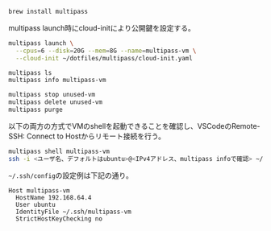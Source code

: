 ```sh
brew install multipass

```

multipass launch時にcloud-initにより公開鍵を設定する。

```sh
multipass launch \
  --cpus=6 --disk=20G --mem=8G --name=multipass-vm \
  --cloud-init ~/dotfiles/multipass/cloud-init.yaml

multipass ls
multipass info multipass-vm

multipass stop unused-vm
multipass delete unused-vm
multipass purge
```

以下の両方の方式でVMのshellを起動できることを確認し、VSCodeのRemote-SSH: Connect to Hostからリモート接続を行う。

```sh
multipass shell multipass-vm
ssh -i <ユーザ名、デフォルトはubuntu>@<IPv4アドレス、multipass infoで確認> ~/.ssh/<作成した公開鍵> -o StrictHostKeyChecking=no
```

`~/.ssh/config`の設定例は下記の通り。
```
Host multipass-vm
  HostName 192.168.64.4
  User ubuntu
  IdentityFile ~/.ssh/multipass-vm
  StrictHostKeyChecking no
```
